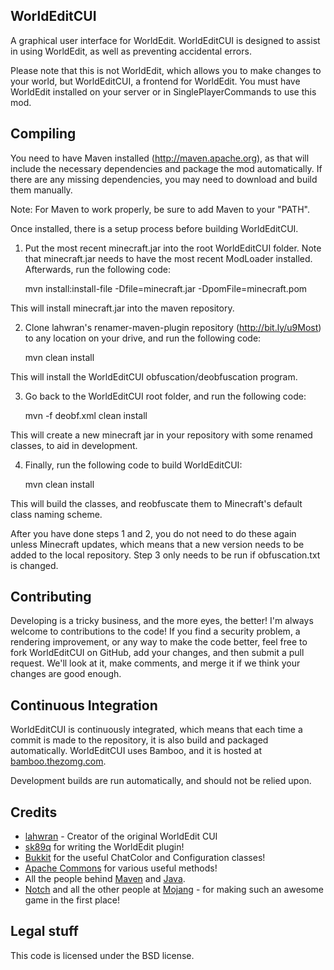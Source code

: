WorldEditCUI
------------

A graphical user interface for WorldEdit. WorldEditCUI is designed 
to assist in using WorldEdit, as well as preventing accidental errors.

Please note that this is not WorldEdit, which allows you to make changes
to your world, but WorldEditCUI, a frontend for WorldEdit. You must have
WorldEdit installed on your server or in SinglePlayerCommands to use this mod.
 

Compiling
---------

You need to have Maven installed (http://maven.apache.org), as that will
include the necessary dependencies and package the mod automatically. If
there are any missing dependencies, you may need to download and build 
them manually. 

Note: For Maven to work properly, be sure to add Maven to your "PATH".

Once installed, there is a setup process before building WorldEditCUI.

1) Put the most recent minecraft.jar into the root WorldEditCUI folder.
Note that minecraft.jar needs to have the most recent ModLoader installed.
Afterwards, run the following code:

    mvn install:install-file -Dfile=minecraft.jar -DpomFile=minecraft.pom

This will install minecraft.jar into the maven repository.

2) Clone lahwran's renamer-maven-plugin repository (http://bit.ly/u9Most) to
any location on your drive, and run the following code:

    mvn clean install

This will install the WorldEditCUI obfuscation/deobfuscation program.

3) Go back to the WorldEditCUI root folder, and run the following code:

    mvn -f deobf.xml clean install

This will create a new minecraft jar in your repository with some renamed
classes, to aid in development. 

4) Finally, run the following code to build WorldEditCUI:

    mvn clean install
    
This will build the classes, and reobfuscate them to Minecraft's default
class naming scheme. 

After you have done steps 1 and 2, you do not need to do these again unless
Minecraft updates, which means that a new version needs to be added to the
local repository. Step 3 only needs to be run if obfuscation.txt is changed.


Contributing
------------

Developing is a tricky business, and the more eyes, the better! I'm always
welcome to contributions to the code! If you find a security problem, a
rendering improvement, or any way to make the code better, feel free to fork
WorldEditCUI on GitHub, add your changes, and then submit a pull request. We'll
look at it, make comments, and merge it if we think your changes are good enough.


Continuous Integration
----------------------

WorldEditCUI is continuously integrated, which means that each time a commit is
made to the repository, it is also build and packaged automatically. WorldEditCUI
uses Bamboo, and it is hosted at [bamboo.thezomg.com](http://bamboo.thezomg.com).

Development builds are run automatically, and should not be relied upon. 
 

Credits
-------

 * [lahwran](https://github.com/lahwran) - Creator of the original WorldEdit CUI
 * [sk89q](http://sk89q.com) for writing the WorldEdit plugin!
 * [Bukkit](http://bukkit.org) for the useful ChatColor and Configuration classes!
 * [Apache Commons](http://commons.apache.org/) for various useful methods!
 * All the people behind [Maven](http://maven.apache.org) and
   [Java](http://java.oracle.com).
 * [Notch](http://mojang.com/notch) and all the other people at
   [Mojang](http://mojang.com) - for making such an awesome game in the first
   place!


Legal stuff
-----------

This code is licensed under the BSD license. 